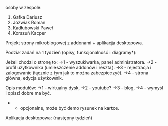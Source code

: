 osoby w zespole:
1) Gafka Dariusz
2) Józwiak Roman
3) Kadłubowski Paweł
4) Korszuń Kacper

Projekt strony mikroblogowej z addonami + aplikacja desktopowa.

Podział zadań na 1 tydzień (opisy, funkcjonalność i diagramy*): 

Jeżeli chodzi o stronę to: 
->1 - wyszukiwarka, panel administratora.
->2 - profil użytkownika (umieszczenie addonów i reszta).
->3 - rejestracja i zalogowanie (łącznie z tym jak to można zabezpieczyć).
->4 - strona główna, edycja użytkownik.

Opis modułów: 
->1 - wirtualny dysk,
->2 - youtube?
->3 - blog,
->4 - wymyśl i opisz! dobre ma być.
 
* - opcjonalne, może być demo rysunek na kartce.

Aplikacja desktopowa: 
(następny tydzień)
